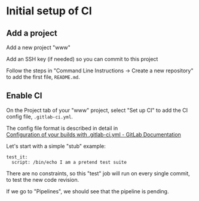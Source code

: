 # Initial setup of CI

## Add a project

Add a new project "www" 

Add an SSH key (if needed) so you can commit to this project

Follow the steps in "Command Line Instructions -> Create a new repository"
to add the first file, `README.md`.


## Enable CI

On the Project tab of your "www" project, select "Set up CI" to add
the CI config file, `.gitlab-ci.yml`.

The config file format is described in detail in  
[Configuration of your builds with .gitlab-ci.yml - GitLab Documentation](https://docs.gitlab.com/ce/ci/yaml/README.html)

Let's start with a simple "stub" example:


```
test_it:
  script: /bin/echo I am a pretend test suite
```

There are no constraints, so this "test" job will run on every single commit, to test the new code revision.

If we go to "Pipelines", we should see that the pipeline is pending.
